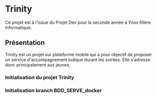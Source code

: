 # Trinity

Ce projet est à l'issue du Projet Dev pour la seconde année à Ynov filière Informatique.

## Présentation 

Trinity est un projet sur plateforme mobile qui a pour objectif de proposer un service d'accompagnement ludique durant les soirées.
Elle s'adresse donc principalement aux jeunes,

### Initialisation du projet Trinity

### Initialisation branch BDD_SERVE_docker
